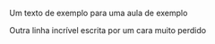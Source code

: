 Um texto de exemplo para uma aula de exemplo

Outra linha incrível escrita por um cara muito perdido
